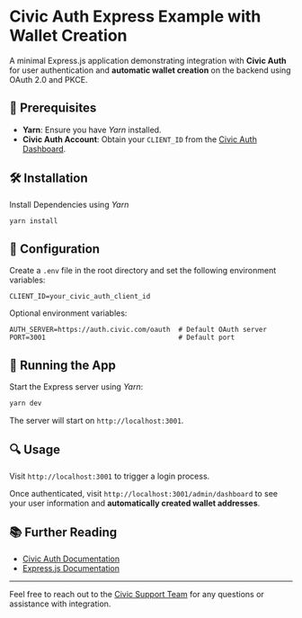 # Civic Auth Express Example with Wallet Creation

A minimal Express.js application demonstrating integration with **Civic Auth** for user authentication and **automatic wallet creation** on the backend using OAuth 2.0 and PKCE.

## 🚀 Prerequisites

- **Yarn**: Ensure you have _Yarn_ installed.
- **Civic Auth Account**: Obtain your `CLIENT_ID` from the [Civic Auth Dashboard](https://auth.civic.com/dashboard).

## 🛠 Installation

Install Dependencies using _Yarn_

```bash
yarn install
```

## 🔧 Configuration

Create a `.env` file in the root directory and set the following environment variables:

```env
CLIENT_ID=your_civic_auth_client_id
```

Optional environment variables:
```env
AUTH_SERVER=https://auth.civic.com/oauth  # Default OAuth server
PORT=3001                                 # Default port
```

## 🏃 Running the App

Start the Express server using _Yarn_:

```bash
yarn dev
```

The server will start on `http://localhost:3001`.

## 🔍 Usage

Visit `http://localhost:3001` to trigger a login process.

Once authenticated, visit `http://localhost:3001/admin/dashboard` to see your user information and **automatically created wallet addresses**.

## 📚 Further Reading

- [Civic Auth Documentation](https://docs.civic.com/)
- [Express.js Documentation](https://expressjs.com/)

---

Feel free to reach out to the [Civic Support Team](mailto:support@civic.com) for any questions or assistance with integration. 